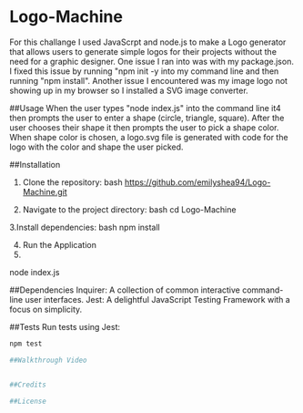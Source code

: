 # Logo-Machine

For this challange I used JavaScrpt and node.js to make a Logo generator that allows users to generate simple logos for their projects without the need for a graphic designer. 
One issue I ran into was with my package.json. I fixed this issue by running "npm init -y into my command line and then running "npm install".
Another issue I encountered was my image logo not showing up in my browser so I installed a SVG image converter.

##Usage 
When the user types "node index.js" into the command line it4 then prompts the user to enter a shape (circle, triangle, square). 
After the user chooses their shape it then prompts the user to pick a shape color.
When shape color is chosen, a logo.svg file is generated with code for the logo with the color and shape the user picked.

##Installation
1. Clone the repository:
   bash
   https://github.com/emilyshea94/Logo-Machine.git

3. Navigate to the project directory:
   bash
cd Logo-Machine

3.Install dependencies:
bash
npm install

4. Run the Application
5. 
node index.js

##Dependencies
Inquirer: A collection of common interactive command-line user interfaces.
Jest: A delightful JavaScript Testing Framework with a focus on simplicity.


##Tests
Run tests using Jest:
```bash
npm test

##Walkthrough Video


##Credits

##License





